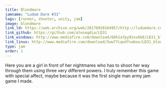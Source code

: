 ```yaml
---
title: Blondmare
jamname: "Ludum Dare #31"
tags: [runner, shooter, unity, jam]
image: blondmare
link_ld: https://web.archive.org/web/20170920164957/http://ludumdare.com/compo/ludum-dare-31/?action=preview&uid=44038
link_github: https://github.com/alesegdia/LD31
link_windows: http://www.mediafire.com/download/68h1afpy91xv6k8/LD31_blondmare_win.rar
link_linux: http://www.mediafire.com/download/5ww77cqodfvabox/LD31_blondmare_linux.rar
type: jam
order: 1
---
```


Here you are a girl in front of her nightmares who has to shoot her way through them
using three very different powers. I truly remember this game with special affect,
maybe because it was the first single man army jam game I made.
